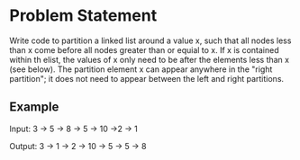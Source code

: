 # Problem Statement

Write code to partition a linked list around a value x, such that all nodes less than x come before all nodes greater than or equial to x. If x is contained within th elist, the values of x only need to be after the elements less than x (see below). The partition element x can appear anywhere in the "right partition"; it does not need to appear between the left and right partitions.

## Example
Input: 3 -> 5 -> 8 -> 5 -> 10 ->2 -> 1

Output: 3 -> 1 -> 2 -> 10 -> 5 -> 5 -> 8